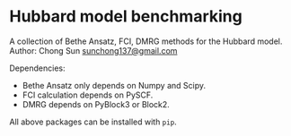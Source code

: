 Hubbard model benchmarking
==========================
A collection of Bethe Ansatz, FCI, DMRG methods for the Hubbard model.
Author: Chong Sun <sunchong137@gmail.com>

Dependencies:
- Bethe Ansatz only depends on Numpy and Scipy.
- FCI calculation depends on PySCF.
- DMRG depends on PyBlock3 or Block2.

All above packages can be installed with `pip`.
